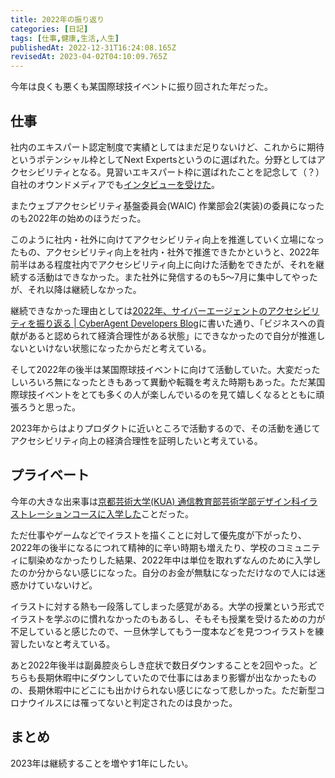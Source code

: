 ```yaml
---
title: 2022年の振り返り
categories: [日記]
tags: [仕事,健康,生活,人生]
publishedAt: 2022-12-31T16:24:08.165Z
revisedAt: 2023-04-02T04:10:09.765Z
---
```


今年は良くも悪くも某国際球技イベントに振り回された年だった。

## 仕事

社内のエキスパート認定制度で実績としてはまだ足りないけど、これからに期待というポテンシャル枠としてNext Expertsというのに選ばれた。分野としてはアクセシビリティとなる。見習いエキスパート枠に選ばれたことを記念して（？）自社のオウンドメディアでも[インタビューを受けた](https://www.cyberagent.co.jp/way/list/detail/id=27588)。

またウェブアクセシビリティ基盤委員会(WAIC) 作業部会2(実装)の委員になったのも2022年の始めのほうだった。

このように社内・社外に向けてアクセシビリティ向上を推進していく立場になったもの、アクセシビリティ向上を社内・社外で推進できたかというと、2022年前半はある程度社内でアクセシビリティ向上に向けた活動をできたが、それを継続する活動はできなかった。また社外に発信するのも5～7月に集中してやったが、それ以降は継続しなかった。

継続できなかった理由としては[2022年、サイバーエージェントのアクセシビリティを振り返る | CyberAgent Developers Blog](https://developers.cyberagent.co.jp/blog/archives/40544/)に書いた通り、「ビジネスへの貢献があると認められて経済合理性がある状態」にできなかったので自分が推進しないといけない状態になったからだと考えている。

そして2022年の後半は某国際球技イベントに向けて活動していた。大変だったしいろいろ無になったときもあって異動や転職を考えた時期もあった。ただ某国際球技イベントをとても多くの人が楽しんでいるのを見て嬉しくなるとともに頑張ろうと思った。

2023年からはよりプロダクトに近いところで活動するので、その活動を通じてアクセシビリティ向上の経済合理性を証明したいと考えている。

## プライベート

今年の大きな出来事は[京都芸術大学(KUA) 通信教育部芸術学部デザイン科イラストレーションコースに入学した](https://blog.kubosho.com/entries/i-entered-kua)ことだった。

ただ仕事やゲームなどでイラストを描くことに対して優先度が下がったり、2022年の後半になるにつれて精神的に辛い時期も増えたり、学校のコミュニティに馴染めなかったりした結果、2022年中は単位を取れずなんのために入学したのか分からない感じになった。自分のお金が無駄になっただけなので人には迷惑かけていないけど。

イラストに対する熱も一段落してしまった感覚がある。大学の授業という形式でイラストを学ぶのに慣れなかったのもあるし、そもそも授業を受けるための力が不足していると感じたので、一旦休学してもう一度本などを見つつイラストを練習したいなと考えている。

あと2022年後半は副鼻腔炎らしき症状で数日ダウンすることを2回やった。どちらも長期休暇中にダウンしていたので仕事にはあまり影響が出なかったものの、長期休暇中にどこにも出かけられない感じになって悲しかった。ただ新型コロナウイルスには罹ってないと判定されたのは良かった。

## まとめ

2023年は継続することを増やす1年にしたい。
